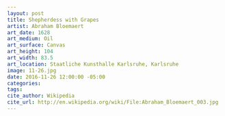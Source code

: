 ```yaml
---
layout: post
title: Shepherdess with Grapes
artist: Abraham Bloemaert
art_date: 1628
art_medium: Oil
art_surface: Canvas
art_height: 104
art_width: 83.5
art_location: Staatliche Kunsthalle Karlsruhe, Karlsruhe
image: 11-26.jpg
date: 2016-11-26 12:00:00 -05:00
categories:
tags:
cite_author: Wikipedia
cite_url: http://en.wikipedia.org/wiki/File:Abraham_Bloemaert_003.jpg
---
```

